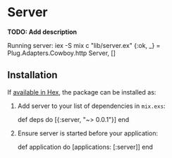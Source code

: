 # Server

**TODO: Add description**

Running server:
iex -S mix
c "lib/server.ex"
{:ok, _} = Plug.Adapters.Cowboy.http Server, []

## Installation

If [available in Hex](https://hex.pm/docs/publish), the package can be installed as:

  1. Add server to your list of dependencies in `mix.exs`:

        def deps do
          [{:server, "~> 0.0.1"}]
        end

  2. Ensure server is started before your application:

        def application do
          [applications: [:server]]
        end
